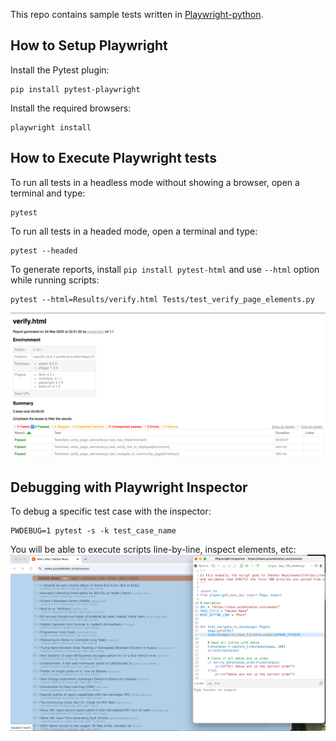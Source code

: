 This repo contains sample tests written in [Playwright-python](https://github.com/microsoft/playwright-python).

## How to Setup Playwright

Install the Pytest plugin:
```
pip install pytest-playwright
```

Install the required browsers:
```
playwright install
```

## How to Execute Playwright tests
To run all tests in a headless mode without showing a browser, open a terminal and type:
```
pytest
```

To run all tests in a headed mode, open a terminal and type:
```
pytest --headed
```

To generate reports, install `pip install pytest-html` and use `--html` option while running scripts: 
```
pytest --html=Results/verify.html Tests/test_verify_page_elements.py
```
![img_1.png](img_1.png)

## Debugging with Playwright Inspector 
To debug a specific test case with the inspector:
```
PWDEBUG=1 pytest -s -k test_case_name
```
You will be able to execute scripts line-by-line, inspect elements, etc:
![img.png](img.png)